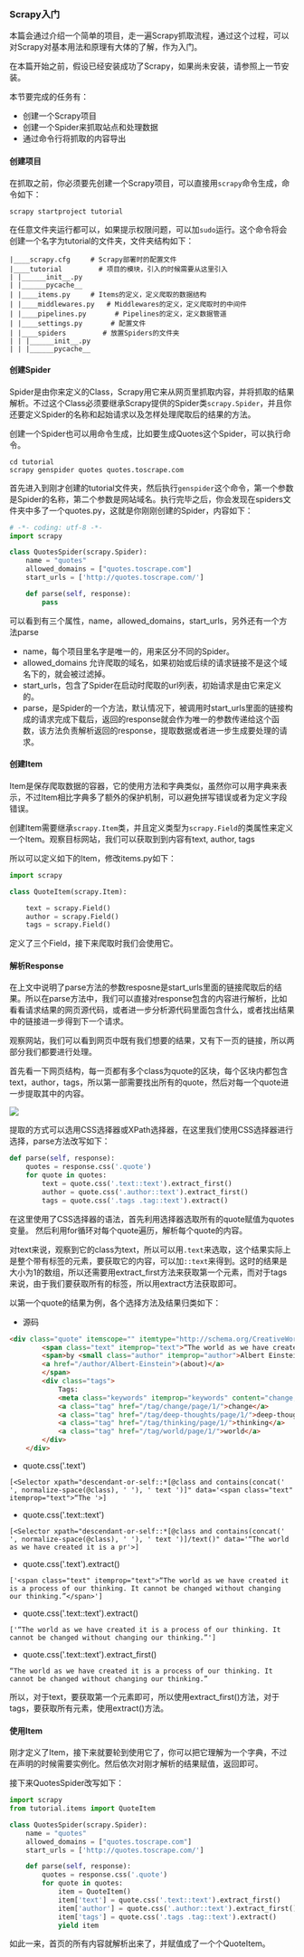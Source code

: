 ### Scrapy入门

本篇会通过介绍一个简单的项目，走一遍Scrapy抓取流程，通过这个过程，可以对Scrapy对基本用法和原理有大体的了解，作为入门。

在本篇开始之前，假设已经安装成功了Scrapy，如果尚未安装，请参照上一节安装。

本节要完成的任务有：

* 创建一个Scrapy项目
* 创建一个Spider来抓取站点和处理数据
* 通过命令行将抓取的内容导出

#### 创建项目

在抓取之前，你必须要先创建一个Scrapy项目，可以直接用`scrapy`命令生成，命令如下：

```
scrapy startproject tutorial
```

在任意文件夹运行都可以，如果提示权限问题，可以加`sudo`运行。这个命令将会创建一个名字为tutorial的文件夹，文件夹结构如下：

```
|____scrapy.cfg     # Scrapy部署时的配置文件
|____tutorial         # 项目的模块，引入的时候需要从这里引入
| |______init__.py    
| |______pycache__
| |____items.py     # Items的定义，定义爬取的数据结构
| |____middlewares.py   # Middlewares的定义，定义爬取时的中间件
| |____pipelines.py       # Pipelines的定义，定义数据管道
| |____settings.py       # 配置文件
| |____spiders         # 放置Spiders的文件夹
| | |______init__.py
| | |______pycache__
```

#### 创建Spider

Spider是由你来定义的Class，Scrapy用它来从网页里抓取内容，并将抓取的结果解析。不过这个Class必须要继承Scrapy提供的Spider类`scrapy.Spider`，并且你还要定义Spider的名称和起始请求以及怎样处理爬取后的结果的方法。

创建一个Spider也可以用命令生成，比如要生成Quotes这个Spider，可以执行命令。

```
cd tutorial
scrapy genspider quotes quotes.toscrape.com 
```

首先进入到刚才创建的tutorial文件夹，然后执行`genspider`这个命令，第一个参数是Spider的名称，第二个参数是网站域名。执行完毕之后，你会发现在spiders文件夹中多了一个quotes.py，这就是你刚刚创建的Spider，内容如下：

```python
# -*- coding: utf-8 -*-
import scrapy

class QuotesSpider(scrapy.Spider):
    name = "quotes"
    allowed_domains = ["quotes.toscrape.com"]
    start_urls = ['http://quotes.toscrape.com/']

    def parse(self, response):
        pass
```

可以看到有三个属性，name，allowed_domains，start_urls，另外还有一个方法parse

* name，每个项目里名字是唯一的，用来区分不同的Spider。
* allowed_domains 允许爬取的域名，如果初始或后续的请求链接不是这个域名下的，就会被过滤掉。
* start_urls，包含了Spider在启动时爬取的url列表，初始请求是由它来定义的。
* parse，是Spider的一个方法，默认情况下，被调用时start_urls里面的链接构成的请求完成下载后，返回的response就会作为唯一的参数传递给这个函数，该方法负责解析返回的response，提取数据或者进一步生成要处理的请求。

#### 创建Item

Item是保存爬取数据的容器，它的使用方法和字典类似，虽然你可以用字典来表示，不过Item相比字典多了额外的保护机制，可以避免拼写错误或者为定义字段错误。

创建Item需要继承`scrapy.Item`类，并且定义类型为`scrapy.Field`的类属性来定义一个Item。观察目标网站，我们可以获取到到内容有text, author, tags

所以可以定义如下的Item，修改items.py如下：

```python
import scrapy

class QuoteItem(scrapy.Item):

    text = scrapy.Field()
    author = scrapy.Field()
    tags = scrapy.Field()
```

定义了三个Field，接下来爬取时我们会使用它。

#### 解析Response

在上文中说明了parse方法的参数resposne是start_urls里面的链接爬取后的结果。所以在parse方法中，我们可以直接对response包含的内容进行解析，比如看看请求结果的网页源代码，或者进一步分析源代码里面包含什么，或者找出结果中的链接进一步得到下一个请求。

观察网站，我们可以看到网页中既有我们想要的结果，又有下一页的链接，所以两部分我们都要进行处理。

首先看一下网页结构，每一页都有多个class为quote的区块，每个区块内都包含text，author，tags，所以第一部需要找出所有的quote，然后对每一个quote进一步提取其中的内容。

![](./assets/2017-02-17-23-18-58.jpg)

提取的方式可以选用CSS选择器或XPath选择器，在这里我们使用CSS选择器进行选择，parse方法改写如下：

```python
def parse(self, response):
    quotes = response.css('.quote')
    for quote in quotes:
        text = quote.css('.text::text').extract_first()
        author = quote.css('.author::text').extract_first()
        tags = quote.css('.tags .tag::text').extract()
```
在这里使用了CSS选择器的语法，首先利用选择器选取所有的quote赋值为quotes变量。
然后利用for循环对每个quote遍历，解析每个quote的内容。

对text来说，观察到它的class为text，所以可以用`.text`来选取，这个结果实际上是整个带有标签的元素，要获取它的内容，可以加`::text`来得到。这时的结果是大小为1的数组，所以还需要用extract_first方法来获取第一个元素，而对于tags来说，由于我们要获取所有的标签，所以用extract方法获取即可。

以第一个quote的结果为例，各个选择方法及结果归类如下：

* 源码
```html
<div class="quote" itemscope="" itemtype="http://schema.org/CreativeWork">
        <span class="text" itemprop="text">“The world as we have created it is a process of our thinking. It cannot be changed without changing our thinking.”</span>
        <span>by <small class="author" itemprop="author">Albert Einstein</small>
        <a href="/author/Albert-Einstein">(about)</a>
        </span>
        <div class="tags">
            Tags:
            <meta class="keywords" itemprop="keywords" content="change,deep-thoughts,thinking,world"> 
            <a class="tag" href="/tag/change/page/1/">change</a>
            <a class="tag" href="/tag/deep-thoughts/page/1/">deep-thoughts</a>
            <a class="tag" href="/tag/thinking/page/1/">thinking</a>
            <a class="tag" href="/tag/world/page/1/">world</a>
        </div>
    </div>
```
* quote.css('.text')
```
[<Selector xpath="descendant-or-self::*[@class and contains(concat(' ', normalize-space(@class), ' '), ' text ')]" data='<span class="text" itemprop="text">“The '>]
```
* quote.css('.text::text')
```
[<Selector xpath="descendant-or-self::*[@class and contains(concat(' ', normalize-space(@class), ' '), ' text ')]/text()" data='“The world as we have created it is a pr'>]
```
* quote.css('.text').extract()
```
['<span class="text" itemprop="text">“The world as we have created it is a process of our thinking. It cannot be changed without changing our thinking.”</span>']
```
* quote.css('.text::text').extract()
```
['“The world as we have created it is a process of our thinking. It cannot be changed without changing our thinking.”']
```
* quote.css('.text::text').extract_first()
```
“The world as we have created it is a process of our thinking. It cannot be changed without changing our thinking.”
```

所以，对于text，要获取第一个元素即可，所以使用extract_first()方法，对于tags，要获取所有元素，使用extract()方法。

#### 使用Item

刚才定义了Item，接下来就要轮到使用它了，你可以把它理解为一个字典，不过在声明的时候需要实例化。然后依次对刚才解析的结果赋值，返回即可。

接下来QuotesSpider改写如下：

```python
import scrapy
from tutorial.items import QuoteItem

class QuotesSpider(scrapy.Spider):
    name = "quotes"
    allowed_domains = ["quotes.toscrape.com"]
    start_urls = ['http://quotes.toscrape.com/']

    def parse(self, response):
        quotes = response.css('.quote')
        for quote in quotes:
            item = QuoteItem()
            item['text'] = quote.css('.text::text').extract_first()
            item['author'] = quote.css('.author::text').extract_first()
            item['tags'] = quote.css('.tags .tag::text').extract()
            yield item
```
如此一来，首页的所有内容就解析出来了，并赋值成了一个个QuoteItem。









